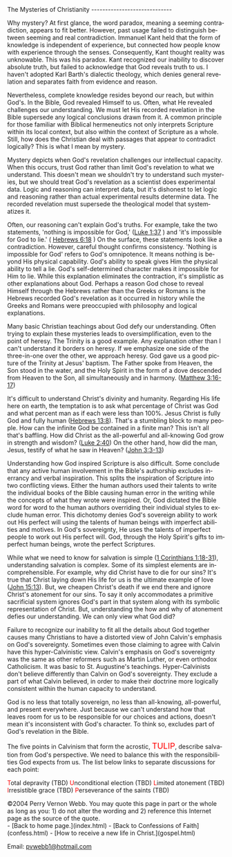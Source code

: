  <head> <title>(PVW) The Mysteries of Christianity</title> <meta content="IE=9" http-equiv="X-UA-Compatible"></meta> <link href="css/page_style.css" rel="stylesheet" type="text/css"></link> </head><body lang="EN-US"><div class="page_style"> The Mysteries of Christianity
-----------------------------

Why mystery? At first glance, the word paradox, meaning a seeming contradiction, appears to fit better. However, past usage failed to distinguish between seeming and real contradiction. Immanuel Kant held that the form of knowledge is independent of experience, but connected how people know with experience through the senses. Consequently, Kant thought reality was unknowable. This was his paradox. Kant recognized our inability to discover absolute truth, but failed to acknowledge that God reveals truth to us. I haven't adopted Karl Barth's dialectic theology, which denies general revelation and separates faith from evidence and reason.

Nevertheless, complete knowledge resides beyond our reach, but within God's. In the Bible, God revealed Himself to us. Often, what He revealed challenges our understanding. We must let His recorded revelation in the Bible supersede any logical conclusions drawn from it. A common principle for those familiar with Biblical hermeneutics not only interprets Scripture within its local context, but also within the context of Scripture as a whole. Still, how does the Christian deal with passages that appear to contradict logically? This is what I mean by mystery.

Mystery depicts when God's revelation challenges our intellectual capacity. When this occurs, trust God rather than limit God's revelation to what we understand. This doesn't mean we shouldn't try to understand such mysteries, but we should treat God's revelation as a scientist does experimental data. Logic and reasoning can interpret data, but it's dishonest to let logic and reasoning rather than actual experimental results determine data. The recorded revelation must supersede the theological model that systematizes it.

Often, our reasoning can't explain God's truths. For example, take the two statements, 'nothing is impossible for God,' ([Luke 1:37](http://www.biblegateway.com/cgi-bin/bible?passage=Luke+1:37) ) and 'it's impossible for God to lie.' ( [Hebrews 6:18](http://www.biblegateway.com/cgi-bin/bible?passage=Hebrews+6:18) ) On the surface, these statements look like a contradiction. However, careful thought confirms consistency. 'Nothing is impossible for God' refers to God's omnipotence. It means nothing is beyond His physical capability. God's ability to speak gives Him the physical ability to tell a lie. God's self-determined character makes it impossible for Him to lie. While this explanation eliminates the contraction, it's simplistic as other explanations about God. Perhaps a reason God chose to reveal Himself through the Hebrews rather than the Greeks or Romans is the Hebrews recorded God's revelation as it occurred in history while the Greeks and Romans were preoccupied with philosophy and logical explanations.

Many basic Christian teachings about God defy our understanding. Often trying to explain these mysteries leads to oversimplification, even to the point of heresy. The Trinity is a good example. Any explanation other than I can't understand it borders on heresy. If we emphasize one side of the three-in-one over the other, we approach heresy. God gave us a good picture of the Trinity at Jesus' baptism. The Father spoke from Heaven, the Son stood in the water, and the Holy Spirit in the form of a dove descended from Heaven to the Son, all simultaneously and in harmony. ([Matthew 3:16-17](http://www.biblegateway.com/cgi-bin/bible?passage=Matthew+3:16-17))

It's difficult to understand Christ's divinity and humanity. Regarding His life here on earth, the temptation is to ask what percentage of Christ was God and what percent man as if each were less than 100%. Jesus Christ is fully God and fully human ([Hebrews 13:8](http://www.biblegateway.com/cgi-bin/bible?passage=Hebrews+13:8)). That's a stumbling block to many people. How can the infinite God be contained in a finite man? This isn't all that's baffling. How did Christ as the all-powerful and all-knowing God grow in strength and wisdom? ([Luke 2:40](http://www.biblegateway.com/cgi-bin/bible?passage=Luke+2:40)) On the other hand, how did the man, Jesus, testify of what he saw in Heaven? ([John 3:3-13](http://www.biblegateway.com/cgi-bin/bible?passage=John+3:3-13))

Understanding how God inspired Scripture is also difficult. Some conclude that any active human involvement in the Bible's authorship excludes inerrancy and verbal inspiration. This splits the inspiration of Scripture into two conflicting views. Either the human authors used their talents to write the individual books of the Bible causing human error in the writing while the concepts of what they wrote were inspired. Or, God dictated the Bible word for word to the human authors overriding their individual styles to exclude human error. This dichotomy denies God's sovereign ability to work out His perfect will using the talents of human beings with imperfect abilities and motives. In God's sovereignty, He uses the talents of imperfect people to work out His perfect will. God, through the Holy Spirit's gifts to imperfect human beings, wrote the perfect Scriptures.

While what we need to know for salvation is simple ([1 Corinthians 1:18-31](http://www.biblegateway.com/cgi-bin/bible?passage=1+Corinthians+1:18-31)), understanding salvation is complex. Some of its simplest elements are incomprehensible. For example, why did Christ have to die for our sins? It's true that Christ laying down His life for us is the ultimate example of love ([John 15:13](http://www.biblegateway.com/cgi-bin/bible?passage=John+15:13)). But, we cheapen Christ's death if we end there and ignore Christ's atonement for our sins. To say it only accommodates a primitive sacrificial system ignores God's part in that system along with its symbolic representation of Christ. But, understanding the how and why of atonement defies our understanding. We can only view what God did?

Failure to recognize our inability to fit all the details about God together causes many Christians to have a distorted view of John Calvin's emphasis on God's sovereignty. Sometimes even those claiming to agree with Calvin have this hyper-Calvinistic view. Calvin's emphasis on God's sovereignty was the same as other reformers such as Martin Luther, or even orthodox Catholicism. It was basic to St. Augustine's teachings. Hyper-Calvinists don't believe differently than Calvin on God's sovereignty. They exclude a part of what Calvin believed, in order to make their doctrine more logically consistent within the human capacity to understand.

God is no less that totally sovereign, no less than all-knowing, all-powerful, and present everywhere. Just because we can't understand how that leaves room for us to be responsible for our choices and actions, doesn't mean it's inconsistent with God's character. To think so, excludes part of God's revelation in the Bible.

The five points in Calvinism that form the acrostic, <span style="font-size:14.0pt;color:red">TULIP</span>, describe salvation from God's perspective. We need to balance this with the responsibilities God expects from us. The list below links to separate discussions for each point:

<span style="color:red">T</span>otal depravity (TBD)
 <span style="color:red">U</span>nconditional election (TBD)
 <span style="color:red">L</span>imited atonement (TBD)
 <span style="color:red">I</span>rresistible grace (TBD)
 <span style="color:red">P</span>erseverance of the saints (TBD)

 <div class="copy">©2004 Perry Vernon Webb.
 You may quote this page in part or the whole as long as you:
 1) do not alter the wording and
 2) reference this Internet page as the source of the quote.</div> </div>- [Back to home page.](index.html)
- [Back to Confessions of Faith](confess.html)
- [How to receive a new life in Christ.](gospel.html)

Email: [pvwebb1@hotmail.com](mailto:pvwebb1@hotmail.com)

